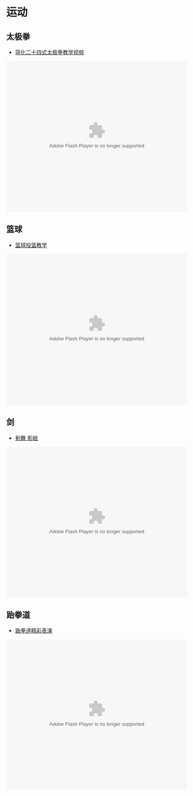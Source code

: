 # 运动


## 太极拳

* [简化二十四式太极拳教学视频](http://v.youku.com/v_show/id_XODk4OTY5NDQ=.html)

<embed src="http://player.youku.com/player.php/sid/XODk4OTY5NDQ=/v.swf" allowFullScreen="true" quality="high" width="480" height="400" align="middle" allowScriptAccess="always" type="application/x-shockwave-flash"></embed>


## 篮球

* [篮球投篮教学](http://v.youku.com/v_show/id_XMjgzNjI5MTY=.html)

<embed src="http://player.youku.com/player.php/sid/XMjgzNjI5MTY=/v.swf" allowFullScreen="true" quality="high" width="480" height="400" align="middle" allowScriptAccess="always" type="application/x-shockwave-flash"></embed>


## 剑

* [剣舞 影絵](http://v.youku.com/v_show/id_XMjQ1NDIyMDc2.html)

<embed src="http://player.youku.com/player.php/sid/XMjQ1NDIyMDc2/v.swf" allowFullScreen="true" quality="high" width="480" height="400" align="middle" allowScriptAccess="always" type="application/x-shockwave-flash"></embed>

## 跆拳道

* [跆拳道精彩表演](http://v.youku.com/v_show/id_XMjA2MTAw.html)

<embed src="http://player.youku.com/player.php/sid/XMjA2MTAw/v.swf" allowFullScreen="true" quality="high" width="480" height="400" align="middle" allowScriptAccess="always" type="application/x-shockwave-flash"></embed>

